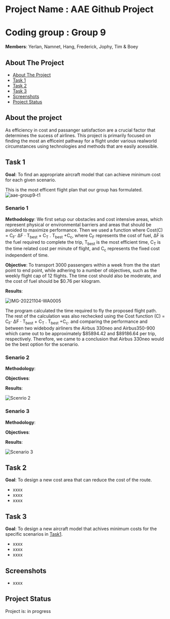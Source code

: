 # Project Name : AAE Github Project


# Coding group : Group 9 

>
**Members**: Yerlan, Namnet, Hang, Frederick, Jophy, Tim & Boey


## About The Project

* [About The Project](#about-the-project)
* [Task 1](#task-1)
* [Task 2](#task-2)
* [Task 3](#task-3)
* [Screenshots](#screenshots)
* [Project Status](#project-status)


## About the project

As efficiency in cost and passanger satisfaction are a crucial factor that determines the sucess of airlines. This project is primarily focused on finding the most an efficeint pathway for a flight under various realworld circumstances using technologies and methods that are easily acessible.

## Task 1
**Goal**: To find an appropriate aircraft model that can achieve minimum cost for each given scenario. 

This is the most efficent flight plan that our group has formulated.
![aae-group9-t1](https://user-images.githubusercontent.com/116061877/199170954-d8a1ef5b-f931-48d7-8652-bfb87ee3e0df.jpg)

### Senario 1

**Methodology**: We first setup our obstacles and cost intensive areas, which represent physical or environmental barriers and areas that should be avoided to maximize performance. Then we used a function where Cost(C) = C<sub>F</sub>· ΔF · T<sub>best</sub> + C<sub>T</sub> . T<sub>best</sub> +C<sub>c</sub>,  where C<sub>F</sub> represents the cost of fuel, ΔF is the fuel required to complete the trip,  T<sub>best</sub> is the most efficient time, C<sub>T</sub> is the time related cost per minute of flight, and C<sub>c</sub> represents the fixed cost independent of time.

**Objective**: To transport 3000 passengers within a week from the the start point to end point, while adhering to a number of objectives, such as the weekly flight cap of 12 flights. The time cost should also be moderate, and the cost of fuel should be $0.76 per kilogram.

**Results**: 

![IMG-20221104-WA0005](https://user-images.githubusercontent.com/116084608/200436523-64e32275-737e-4e49-92e5-a241dbe926c5.jpg)

The program calculated the time required to fly the proposed flight path. The rest of the calculation was also rechecked using the Cost function (C) = C<sub>F</sub>· ΔF · T<sub>best</sub> + C<sub>T</sub> . T<sub>best</sub> +C<sub>c</sub>.  and comparing the performance and between two widebody airliners the Airbus 330neo and Airbus350-900 which came out to be approximately $85894.42 and $89186.64 per trip, respectively. Therefore, we came to a conclusion that Airbus 330neo would be the best option for the scenario.


### Senario 2

**Methodology**:

**Objectives**:

**Results**:

![Scenrio 2](https://user-images.githubusercontent.com/116084608/200457503-f5a6cb2a-30f1-4fdb-aca1-a79115e0227c.jpg)


### Senario 3

**Methodology**:

**Objectives**:

**Results**:

![Scenario 3](https://user-images.githubusercontent.com/116084608/200457574-797e5088-5ff6-44b5-9c8b-5c44fb431a87.jpg)

## Task 2
**Goal**: To design a new cost area that can reduce the cost of the route.
- xxxx
- xxxx
- xxxx


## Task 3
**Goal**: To design a new aircraft model that achives minimum costs for the specific scenarios in [Task1](#task-1).
- xxxx
- xxxx
- xxxx


## Screenshots
- xxxx

## Project Status
Project is: in progress

